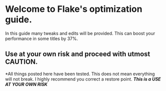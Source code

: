 # Welcome to Flake's optimization guide.
In this guide many tweaks and edits will be provided. This can boost your performance in some titles by 37%.
## Use at your own risk and proceed with utmost CAUTION.
*All things posted here have been tested. This does not mean everything will not break. I highly recommend you correct a restore point. ***This is a USE AT YOUR OWN RISK***
